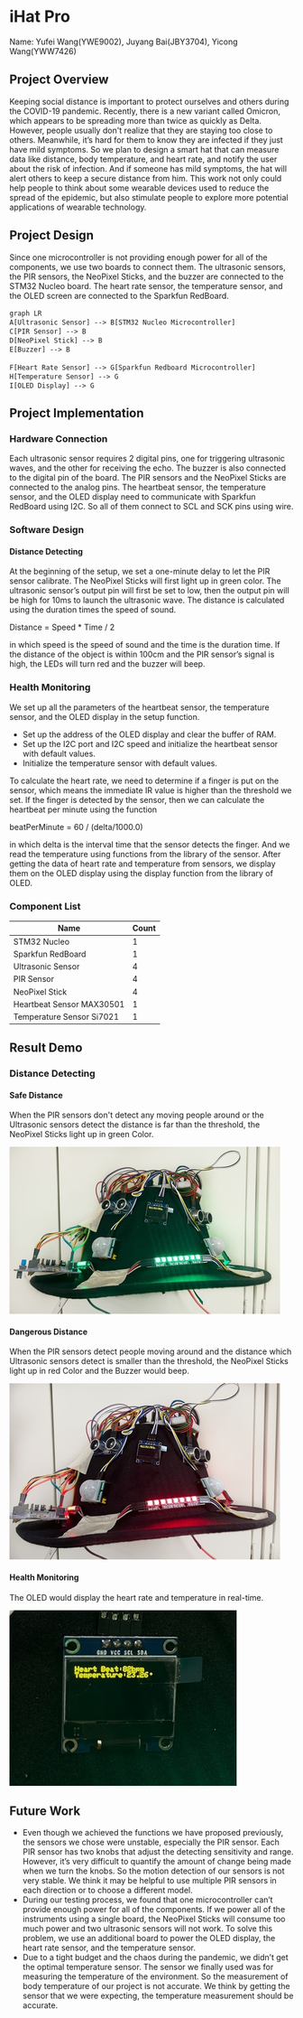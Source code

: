 # iHat Pro

Name: Yufei Wang(YWE9002), Juyang Bai(JBY3704), Yicong Wang(YWW7426)

## Project Overview

Keeping social distance is important to protect ourselves and others during the COVID-19 pandemic. Recently, there is a new variant called Omicron, which appears to be spreading more than twice as quickly as Delta. However, people usually don't realize that they are staying too close to others. Meanwhile, it’s hard for them to know they are infected if they just have mild symptoms. So we plan to design a smart hat that can measure data like distance, body temperature, and heart rate, and notify the user about the risk of infection. And if someone has mild symptoms, the hat will alert others to keep a secure distance from him. This work not only could help people to think about some wearable devices used to reduce the spread of the epidemic, but also stimulate people to explore more potential applications of wearable technology.

## Project Design

Since one microcontroller is not providing enough power for all of the components, we use two boards to connect them. The ultrasonic sensors, the PIR sensors, the NeoPixel Sticks, and the buzzer are connected to the STM32 Nucleo board. The heart rate sensor, the temperature sensor, and the OLED screen are connected to the Sparkfun RedBoard.

```mermaid
graph LR
A[Ultrasonic Sensor] --> B[STM32 Nucleo Microcontroller]
C[PIR Sensor] --> B
D[NeoPixel Stick] --> B
E[Buzzer] --> B

F[Heart Rate Sensor] --> G[Sparkfun Redboard Microcontroller]
H[Temperature Sensor] --> G
I[OLED Display] --> G
```

## Project Implementation

### Hardware Connection

Each ultrasonic sensor requires 2 digital pins, one for triggering ultrasonic waves, and the other for receiving the echo. The buzzer is also connected to the digital pin of the board. The PIR sensors and the NeoPixel Sticks are connected to the analog pins. The heartbeat sensor, the temperature sensor, and the OLED display need to communicate with Sparkfun RedBoard using I2C. So all of them connect to SCL and SCK pins using wire.

### Software Design

#### Distance Detecting

At the beginning of the setup, we set a one-minute delay to let the PIR sensor calibrate. The NeoPixel Sticks will first light up in green color. The ultrasonic sensor’s output pin will first be set to low, then the output pin will be high for 10ms to launch the ultrasonic wave. The distance is calculated using the duration times the speed of sound.

Distance = Speed * Time / 2

in which speed is the speed of sound and the time is the duration time. If the distance of the object is within 100cm and the PIR sensor’s signal is high, the LEDs will turn red and the buzzer will beep.

### Health Monitoring

We set up all the parameters of the heartbeat sensor, the temperature sensor, and the OLED display in the setup function. 

- Set up the address of the OLED display and clear the buffer of RAM. 
- Set up the I2C port and I2C speed and initialize the heartbeat sensor with default values. 
- Initialize the temperature sensor with default values.

To calculate the heart rate, we need to determine if a finger is put on the sensor, which means the immediate IR value is higher than the threshold we set. If the finger is detected by the sensor, then we can calculate the heartbeat per minute using the function

beatPerMinute = 60 / (delta/1000.0)

in which delta is the interval time that the sensor detects the finger. And we read the temperature using functions from the library of the sensor. After getting the data of heart rate and temperature from sensors, we display them on the OLED display using the display function from the library of OLED.

### Component List

| Name                      | Count |
| ------------------------- | ----- |
| STM32 Nucleo              | 1     |
| Sparkfun RedBoard         | 1     |
| Ultrasonic Sensor         | 4     |
| PIR Sensor                | 4     |
| NeoPixel Stick            | 4     |
| Heartbeat Sensor MAX30501 | 1     |
| Temperature Sensor Si7021 | 1     |

## Result Demo

### Distance Detecting

#### Safe Distance

When the PIR sensors don't detect any moving people around or the Ultrasonic sensors detect the distance is far than the threshold, the NeoPixel Sticks light up in green Color. 

![](https://github.com/juyangbai/iHat_Pro/blob/main/Result%20Image/Safe%20Distance.jpg) 

#### Dangerous Distance

When the PIR sensors detect people moving around and the distance which Ultrasonic sensors detect is smaller than the threshold, the NeoPixel Sticks light up in red Color and the Buzzer would beep.

![](https://github.com/juyangbai/iHat_Pro/blob/main/Result%20Image/Dangerous%20Distance.jpg) 

#### Health Monitoring

The OLED would display the heart rate and temperature in real-time.

 ![](https://github.com/juyangbai/iHat_Pro/blob/main/Result%20Image/Health%20Monitor.jpg) 

## Future Work

- Even though we achieved the functions we have proposed previously, the sensors we chose were unstable, especially the PIR sensor. Each PIR sensor has two knobs that adjust the detecting sensitivity and range. However, it’s very difficult to quantify the amount of change being made when we turn the knobs. So the motion detection of our sensors is not very stable. We think it may be helpful to use multiple PIR sensors in each direction or to choose a different model.
- During our testing process, we found that one microcontroller can’t provide enough power for all of the components. If we power all of the instruments using a single board, the NeoPixel Sticks will consume too much power and two ultrasonic sensors will not work. To solve this problem, we use an additional board to power the OLED display, the heart rate sensor, and the temperature sensor.
- Due to a tight budget and the chaos during the pandemic, we didn’t get the optimal temperature sensor. The sensor we finally used was for measuring the temperature of the environment. So the measurement of body temperature of our project is not accurate. We think by getting the sensor that we were expecting, the temperature measurement should be accurate.
